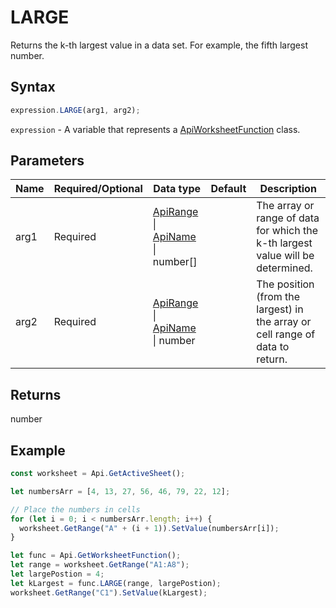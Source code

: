 # LARGE

Returns the k-th largest value in a data set. For example, the fifth largest number.

## Syntax

```javascript
expression.LARGE(arg1, arg2);
```

`expression` - A variable that represents a [ApiWorksheetFunction](../ApiWorksheetFunction.md) class.

## Parameters

| **Name** | **Required/Optional** | **Data type** | **Default** | **Description** |
| ------------- | ------------- | ------------- | ------------- | ------------- |
| arg1 | Required | [ApiRange](../../ApiRange/ApiRange.md) \| [ApiName](../../ApiName/ApiName.md) \| number[] |  | The array or range of data for which the k-th largest value will be determined. |
| arg2 | Required | [ApiRange](../../ApiRange/ApiRange.md) \| [ApiName](../../ApiName/ApiName.md) \| number |  | The position (from the largest) in the array or cell range of data to return. |

## Returns

number

## Example



```javascript editor-xlsx
const worksheet = Api.GetActiveSheet();

let numbersArr = [4, 13, 27, 56, 46, 79, 22, 12];

// Place the numbers in cells
for (let i = 0; i < numbersArr.length; i++) {
  worksheet.GetRange("A" + (i + 1)).SetValue(numbersArr[i]);
}

let func = Api.GetWorksheetFunction();
let range = worksheet.GetRange("A1:A8");
let largePostion = 4;
let kLargest = func.LARGE(range, largePostion);
worksheet.GetRange("C1").SetValue(kLargest);

```
